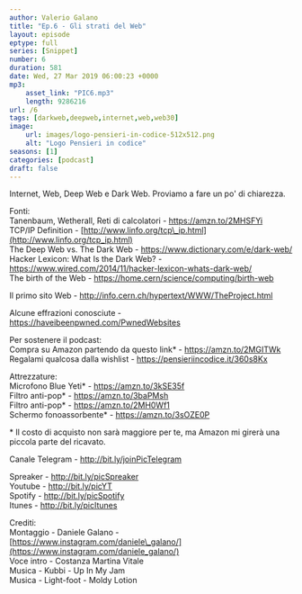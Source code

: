 ```yaml
---
author: Valerio Galano
title: "Ep.6 - Gli strati del Web"
layout: episode
eptype: full
series: [Snippet]
number: 6
duration: 581
date: Wed, 27 Mar 2019 06:00:23 +0000
mp3:
    asset_link: "PIC6.mp3"
    length: 9286216
url: /6
tags: [darkweb,deepweb,internet,web,web30]
image:
    url: images/logo-pensieri-in-codice-512x512.png
    alt: "Logo Pensieri in codice"
seasons: [1]
categories: [podcast]
draft: false
---
```

Internet, Web, Deep Web e Dark Web. Proviamo a fare un po' di chiarezza.  
  
Fonti:  
Tanenbaum, Wetherall, Reti di calcolatori - <https://amzn.to/2MHSFYi>   
TCP/IP Definition - [http://www.linfo.org/tcp\_ip.html](http://www.linfo.org/tcp_ip.html)   
The Deep Web vs. The Dark Web - <https://www.dictionary.com/e/dark-web/>   
Hacker Lexicon: What Is the Dark Web? - <https://www.wired.com/2014/11/hacker-lexicon-whats-dark-web/>   
The birth of the Web - <https://home.cern/science/computing/birth-web>   
  
Il primo sito Web - <http://info.cern.ch/hypertext/WWW/TheProject.html>   
  
Alcune effrazioni conosciute - <https://haveibeenpwned.com/PwnedWebsites>   
  
Per sostenere il podcast:  
Compra su Amazon partendo da questo link\* - <https://amzn.to/2MGITWk>   
Regalami qualcosa dalla wishlist - <https://pensieriincodice.it/360s8Kx>  
  
Attrezzature:  
Microfono Blue Yeti\* - <https://amzn.to/3kSE35f>   
Filtro anti-pop\* - <https://amzn.to/3baPMsh>   
Filtro anti-pop\* - <https://amzn.to/2MH0Wf1>   
Schermo fonoassorbente\* - <https://amzn.to/3sOZE0P>   
  
\* Il costo di acquisto non sarà maggiore per te, ma Amazon mi girerà una piccola parte del ricavato.   
  
Canale Telegram - <http://bit.ly/joinPicTelegram>   
  
Spreaker - <http://bit.ly/picSpreaker>   
Youtube - <http://bit.ly/picYT>   
Spotify - <http://bit.ly/picSpotify>   
Itunes - <http://bit.ly/picItunes>   
  
Crediti:  
Montaggio - Daniele Galano - [https://www.instagram.com/daniele\_galano/](https://www.instagram.com/daniele_galano/)   
Voce intro - Costanza Martina Vitale  
Musica - Kubbi - Up In My Jam  
Musica - Light-foot - Moldy Lotion